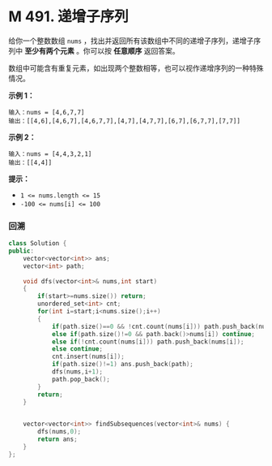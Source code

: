 # M 491. 递增子序列

给你一个整数数组 `nums` ，找出并返回所有该数组中不同的递增子序列，递增子序列中 **至少有两个元素** 。你可以按 **任意顺序** 返回答案。

数组中可能含有重复元素，如出现两个整数相等，也可以视作递增序列的一种特殊情况。

 

**示例 1：**

```
输入：nums = [4,6,7,7]
输出：[[4,6],[4,6,7],[4,6,7,7],[4,7],[4,7,7],[6,7],[6,7,7],[7,7]]
```

**示例 2：**

```
输入：nums = [4,4,3,2,1]
输出：[[4,4]]
```

 

**提示：**

- `1 <= nums.length <= 15`
- `-100 <= nums[i] <= 100`





### 回溯

```cpp
class Solution {
public:
    vector<vector<int>> ans;
    vector<int> path;
    
    void dfs(vector<int>& nums,int start)
    {
        if(start>=nums.size()) return;
        unordered_set<int> cnt;
        for(int i=start;i<nums.size();i++)
        {
            if(path.size()==0 && !cnt.count(nums[i])) path.push_back(nums[i]);
            else if(path.size()!=0 && path.back()>nums[i]) continue;
            else if(!cnt.count(nums[i])) path.push_back(nums[i]);
            else continue;
            cnt.insert(nums[i]);
            if(path.size()!=1) ans.push_back(path);
            dfs(nums,i+1);
            path.pop_back();
        }
        return;
    }

    
    vector<vector<int>> findSubsequences(vector<int>& nums) {
        dfs(nums,0);
        return ans;
    }
};
```


